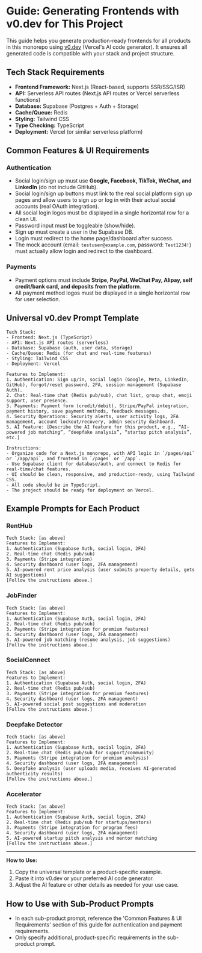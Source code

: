 # Guide: Generating Frontends with v0.dev for This Project

This guide helps you generate production-ready frontends for all products in this monorepo using [v0.dev](https://v0.dev) (Vercel's AI code generator). It ensures all generated code is compatible with your stack and project structure.

## Tech Stack Requirements
- **Frontend Framework:** Next.js (React-based, supports SSR/SSG/ISR)
- **API:** Serverless API routes (Next.js API routes or Vercel serverless functions)
- **Database:** Supabase (Postgres + Auth + Storage)
- **Cache/Queue:** Redis
- **Styling:** Tailwind CSS
- **Type Checking:** TypeScript
- **Deployment:** Vercel (or similar serverless platform)

## Common Features & UI Requirements

### Authentication
- Social login/sign up must use **Google, Facebook, TikTok, WeChat, and LinkedIn** (do not include GitHub).
- Social login/sign up buttons must link to the real social platform sign up pages and allow users to sign up or log in with their actual social accounts (real OAuth integration).
- All social login logos must be displayed in a single horizontal row for a clean UI.
- Password input must be toggleable (show/hide).
- Sign up must create a user in the Supabase DB.
- Login must redirect to the home page/dashboard after success.
- The mock account (email: `testuser@example.com`, password: `Test1234!`) must actually allow login and redirect to the dashboard.

### Payments
- Payment options must include **Stripe, PayPal, WeChat Pay, Alipay, self credit/bank card, and deposits from the platform**.
- All payment method logos must be displayed in a single horizontal row for user selection.

## Universal v0.dev Prompt Template

```
Tech Stack:
- Frontend: Next.js (TypeScript)
- API: Next.js API routes (serverless)
- Database: Supabase (auth, user data, storage)
- Cache/Queue: Redis (for chat and real-time features)
- Styling: Tailwind CSS
- Deployment: Vercel

Features to Implement:
1. Authentication: Sign up/in, social login (Google, Meta, LinkedIn, GitHub), forgot/reset password, 2FA, session management (Supabase Auth).
2. Chat: Real-time chat (Redis pub/sub), chat list, group chat, emoji support, user presence.
3. Payments: Payment form (credit/debit), Stripe/PayPal integration, payment history, save payment methods, feedback messages.
4. Security Operations: Security alerts, user activity logs, 2FA management, account lockout/recovery, admin security dashboard.
5. AI Feature: [Describe the AI feature for this product, e.g., “AI-powered job matching”, “deepfake analysis”, “startup pitch analysis”, etc.]

Instructions:
- Organize code for a Next.js monorepo, with API logic in `/pages/api` or `/app/api`, and frontend in `/pages` or `/app`.
- Use Supabase client for database/auth, and connect to Redis for real-time/chat features.
- UI should be clean, responsive, and production-ready, using Tailwind CSS.
- All code should be in TypeScript.
- The project should be ready for deployment on Vercel.
```

## Example Prompts for Each Product

### RentHub
```
Tech Stack: [as above]
Features to Implement:
1. Authentication (Supabase Auth, social login, 2FA)
2. Real-time chat (Redis pub/sub)
3. Payments (Stripe integration)
4. Security dashboard (user logs, 2FA management)
5. AI-powered rent price analysis (user submits property details, gets AI suggestions)
[Follow the instructions above.]
```

### JobFinder
```
Tech Stack: [as above]
Features to Implement:
1. Authentication (Supabase Auth, social login, 2FA)
2. Real-time chat (Redis pub/sub)
3. Payments (Stripe integration for premium features)
4. Security dashboard (user logs, 2FA management)
5. AI-powered job matching (resume analysis, job suggestions)
[Follow the instructions above.]
```

### SocialConnect
```
Tech Stack: [as above]
Features to Implement:
1. Authentication (Supabase Auth, social login, 2FA)
2. Real-time chat (Redis pub/sub)
3. Payments (Stripe integration for premium features)
4. Security dashboard (user logs, 2FA management)
5. AI-powered social post suggestions and moderation
[Follow the instructions above.]
```

### Deepfake Detector
```
Tech Stack: [as above]
Features to Implement:
1. Authentication (Supabase Auth, social login, 2FA)
2. Real-time chat (Redis pub/sub for support/community)
3. Payments (Stripe integration for premium analysis)
4. Security dashboard (user logs, 2FA management)
5. Deepfake analysis (user uploads media, receives AI-generated authenticity results)
[Follow the instructions above.]
```

### Accelerator
```
Tech Stack: [as above]
Features to Implement:
1. Authentication (Supabase Auth, social login, 2FA)
2. Real-time chat (Redis pub/sub for startups/mentors)
3. Payments (Stripe integration for program fees)
4. Security dashboard (user logs, 2FA management)
5. AI-powered startup pitch analysis and mentor matching
[Follow the instructions above.]
```

---

**How to Use:**
1. Copy the universal template or a product-specific example.
2. Paste it into v0.dev or your preferred AI code generator.
3. Adjust the AI feature or other details as needed for your use case. 

## How to Use with Sub-Product Prompts
- In each sub-product prompt, reference the 'Common Features & UI Requirements' section of this guide for authentication and payment requirements.
- Only specify additional, product-specific requirements in the sub-product prompt. 